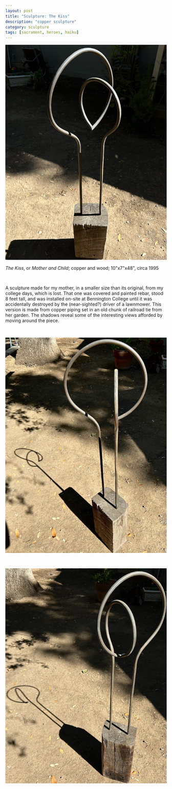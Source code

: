 ```yaml
---
layout: post
title: "Sculpture: The Kiss"
description: "copper sculpture"
category: sculpture
tags: [sacrament, heroes, haiku]
---
```


![](assets/kiss3.jpeg)

*The Kiss*, or *Mother and Child*; copper and wood; 10"x7"x48", circa 1995

<p>&nbsp;</p>

A sculpture made for my mother, in a smaller size than its original, from my college days, which is lost. That one was covered and painted rebar, stood 8 feet tall, and was installed on-site at Bennington College until it was accidentally destroyed by the (near-sighted?) driver of a lawnmower. This version is made from copper piping set in an old chunk of railroad tie from her garden. The shadows reveal some of the interesting views afforded by moving around the piece. 

<p>&nbsp;</p>

![](assets/kiss2.jpeg)

<p>&nbsp;</p>

![](assets/kiss1.jpeg)

<p>&nbsp;</p>

